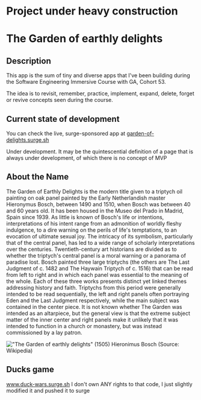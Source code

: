 # Project under heavy construction

# The Garden of earthly delights

## Description

This app is the sum of tiny and diverse apps that I've been building during the Software Engineering Immersive Course with GA, Cohort 53.

The idea is to revisit, remember, practice, implement, expand, delete, forget or revive concepts seen during the course.

## Current state of development

You can check the live, surge-sponsored app at [garden-of-delights.surge.sh](https://garden-of-delights.surge.sh)

Under development. It may be the quintescential definition of a page that is always under development, of which there is no concept of MVP

## About the Name

The Garden of Earthly Delights is the modern title given to a triptych oil painting on oak panel painted by the Early Netherlandish master Hieronymus Bosch, between 1490 and 1510, when Bosch was between 40 and 60 years old. It has been housed in the Museo del Prado in Madrid, Spain since 1939.
As little is known of Bosch's life or intentions, interpretations of his intent range from an admonition of worldly fleshy indulgence, to a dire warning on the perils of life's temptations, to an evocation of ultimate sexual joy. The intricacy of its symbolism, particularly that of the central panel, has led to a wide range of scholarly interpretations over the centuries. Twentieth-century art historians are divided as to whether the triptych's central panel is a moral warning or a panorama of paradise lost.
Bosch painted three large triptychs (the others are The Last Judgment of c. 1482 and The Haywain Triptych of c. 1516) that can be read from left to right and in which each panel was essential to the meaning of the whole. Each of these three works presents distinct yet linked themes addressing history and faith. Triptychs from this period were generally intended to be read sequentially, the left and right panels often portraying Eden and the Last Judgment respectively, while the main subject was contained in the center piece. It is not known whether The Garden was intended as an altarpiece, but the general view is that the extreme subject matter of the inner center and right panels make it unlikely that it was intended to function in a church or monastery, but was instead commissioned by a lay patron.

!["The Garden of earthly delights" (1505) Hieronimus Bosch](https://upload.wikimedia.org/wikipedia/commons/thumb/9/96/The_Garden_of_earthly_delights.jpg/800px-The_Garden_of_earthly_delights.jpg?20200528082018 'The Garden of earthly delights')
(Source: Wikipedia)


## Ducks game
www.duck-wars.surge.sh
I don't own ANY rights to that code, I just slightly modified it and pushed it to surge